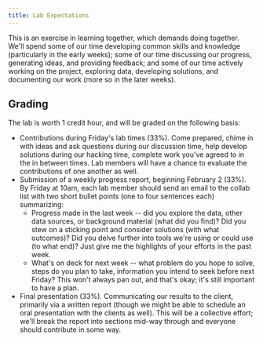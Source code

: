 ```yaml
---
title: Lab Expectations
---
```


This is an exercise in learning together, which demands doing together. We'll spend some of our time developing common skills and knowledge (particularly in the early weeks); some of our time discussing our progress, generating ideas, and providing feedback; and some of our time actively working on the project, exploring data, developing solutions, and documenting our work (more so in the later weeks). 

## Grading

The lab is worth 1 credit hour, and will be graded on the following basis:

* Contributions during Friday's lab times (33%). Come prepared, chime in with ideas and ask questions during our discussion time, help develop solutions during our hacking time, complete work you've agreed to in the in between times. Lab members will have a chance to evaluate the contributions of one another as well.
* Submission of a weekly progress report, beginning February 2 (33%). By Friday at 10am, each lab member should send an email to the collab list with two short bullet points (one to four sentences each) summarizing:
  * Progress made in the last week -- did you explore the data, other data sources, or background material (what did you find)? Did you stew on a sticking point and consider solutions (with what outcomes)? Did you delve further into tools we're using or could use (to what end)? Just give me the highlights of your efforts in the past week.
  * What's on deck for next week -- what problem do you hope to solve, steps do you plan to take, information you intend to seek before next Friday? This won't always pan out, and that's okay; it's still important to have a plan.
* Final presentation (33%). Communicating our results to the client, primarily via a written report (though we might be able to schedule an oral presentation with the clients as well). This will be a collective effort; we'll break the report into sections mid-way through and everyone should contribute in some way. 
